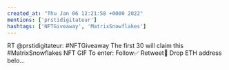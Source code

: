 ```yaml
---
created_at: "Thu Jan 06 12:21:58 +0000 2022"
mentions: ['prstidigitateur']
hashtags: ['NFTGiveaway', 'MatrixSnowflakes']
---
```


RT @prstidigitateur: #NFTGiveaway 
The first 30 will claim this #MatrixSnowflakes NFT GIF
To enter:
Follow✅ 
Retweet🔄
Drop ETH address belo…